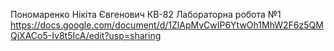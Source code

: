 Пономаренко Нікіта Євгенович КВ-82
Лабораторна робота №1
https://docs.google.com/document/d/1ZlApMvCwIP6YtwOh1MhW2F6z5QMQjXACo5-Iv8t5IcA/edit?usp=sharing
